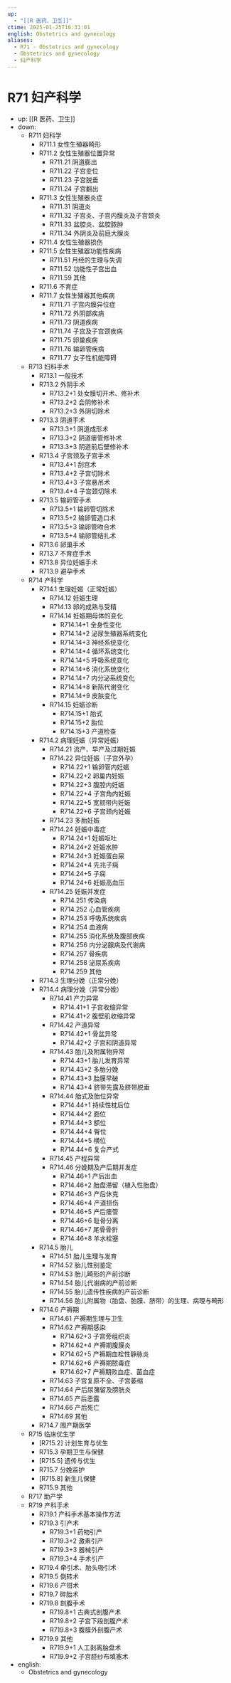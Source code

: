 ```yaml
---
up:
  - "[[R 医药、卫生]]"
ctime: 2025-01-25T16:31:01
english: Obstetrics and gynecology
aliases:
  - R71 - Obstetrics and gynecology
  - Obstetrics and gynecology
  - 妇产科学
---
```


# R71 妇产科学

- up: [[R 医药、卫生]]
- down:
	- R711 妇科学
		- R711.1 女性生殖器畸形
		- R711.2 女性生殖器位置异常
			- R711.21 阴道膨出
			- R711.22 子宫变位
			- R711.23 子宫脱垂
			- R711.24 子宫翻出
		- R711.3 女性生殖器炎症
			- R711.31 阴道炎
			- R711.32 子宫炎、子宫内膜炎及子宫颈炎
			- R711.33 盆腔炎、盆腔脓肿
			- R711.34 外阴炎及前庭大腺炎
		- R711.4 女性生殖器损伤
		- R711.5 女性生殖器功能性疾病
			- R711.51 月经的生理与失调
			- R711.52 功能性子宫出血
			- R711.59 其他
		- R711.6 不育症
		- R711.7 女性生殖器其他疾病
			- R711.71 子宫内膜异位症
			- R711.72 外阴部疾病
			- R711.73 阴道疾病
			- R711.74 子宫及子宫颈疾病
			- R711.75 卵巢疾病
			- R711.76 输卵管疾病
			- R711.77 女子性机能障碍
	- R713 妇科手术
		- R713.1 一般技术
		- R713.2 外阴手术
			- R713.2+1 处女膜切开术、修补术
			- R713.2+2 会阴修补术
			- R713.2+3 外阴切除术
		- R713.3 阴道手术
			- R713.3+1 阴道成形术
			- R713.3+2 阴道瘘管修补术
			- R713.3+3 阴道前后壁修补术
		- R713.4 子宫颈及子宫手术
			- R713.4+1 刮宫术
			- R713.4+2 子宫切除术
			- R713.4+3 子宫悬吊术
			- R713.4+4 子宫颈切除术
		- R713.5 输卵管手术
			- R713.5+1 输卵管切除术
			- R713.5+2 输卵管造口术
			- R713.5+3 输卵管吻合术
			- R713.5+4 输卵管结扎术
		- R713.6 卵巢手术
		- R713.7 不育症手术
		- R713.8 异位妊娠手术
		- R713.9 避孕手术
	- R714 产科学
		- R714.1 生理妊娠（正常妊娠）
			- R714.12 妊娠生理
			- R714.13 卵的成熟与受精
			- R714.14 妊娠期母体的变化
				- R714.14+1 全身性变化
				- R714.14+2 泌尿生殖器系统变化
				- R714.14+3 神经系统变化
				- R714.14+4 循环系统变化
				- R714.14+5 呼吸系统变化
				- R714.14+6 消化系统变化
				- R714.14+7 内分泌系统变化
				- R714.14+8 新陈代谢变化
				- R714.14+9 皮肤变化
			- R714.15 妊娠诊断
				- R714.15+1 胎式
				- R714.15+2 胎位
				- R714.15+3 产道检查
		- R714.2 病理妊娠（异常妊娠）
			- R714.21 流产、早产及过期妊娠
			- R714.22 异位妊娠（子宫外孕）
				- R714.22+1 输卵管内妊娠
				- R714.22+2 卵巢内妊娠
				- R714.22+3 腹腔内妊娠
				- R714.22+4 子宫角内妊娠
				- R714.22+5 宽韧带内妊娠
				- R714.22+6 子宫颈内妊娠
			- R714.23 多胎妊娠
			- R714.24 妊娠中毒症
				- R714.24+1 妊娠呕吐
				- R714.24+2 妊娠水肿
				- R714.24+3 妊娠蛋白尿
				- R714.24+4 先兆子痫
				- R714.24+5 子痫
				- R714.24+6 妊娠高血压
			- R714.25 妊娠并发症
				- R714.251 传染病
				- R714.252 心血管疾病
				- R714.253 呼吸系统疾病
				- R714.254 血液病
				- R714.255 消化系统及腹部疾病
				- R714.256 内分泌腺病及代谢病
				- R714.257 骨疾病
				- R714.258 泌尿系疾病
				- R714.259 其他
		- R714.3 生理分娩（正常分娩）
		- R714.4 病理分娩（异常分娩）
			- R714.41 产力异常
				- R714.41+1 子宫收缩异常
				- R714.41+2 腹壁肌收缩异常
			- R714.42 产道异常
				- R714.42+1 骨盆异常
				- R714.42+2 子宫和阴道异常
			- R714.43 胎儿及附属物异常
				- R714.43+1 胎儿发育异常
				- R714.43+2 多胎分娩
				- R714.43+3 胎膜早破
				- R714.43+4 脐带先露及脐带脱垂
			- R714.44 胎式及胎位异常
				- R714.44+1 持续性枕后位
				- R714.44+2 面位
				- R714.44+3 额位
				- R714.44+4 臀位
				- R714.44+5 横位
				- R714.44+6 复合产式
			- R714.45 产程异常
			- R714.46 分娩期及产后期并发症
				- R714.46+1 产后出血
				- R714.46+2 胎盘滞留（植入性胎盘）
				- R714.46+3 产后休克
				- R714.46+4 产道损伤
				- R714.46+5 产后瘘管
				- R714.46+6 耻骨分离
				- R714.46+7 尾骨骨折
				- R714.46+8 羊水栓塞
		- R714.5 胎儿
			- R714.51 胎儿生理与发育
			- R714.52 胎儿性别鉴定
			- R714.53 胎儿畸形的产前诊断
			- R714.54 胎儿代谢病的产前诊断
			- R714.55 胎儿遗传性疾病的产前诊断
			- R714.56 胎儿附属物（胎盘、胎膜、脐带）的生理、病理与畸形
		- R714.6 产褥期
			- R714.61 产褥期生理与卫生
			- R714.62 产褥期感染
				- R714.62+3 子宫旁组织炎
				- R714.62+4 产褥期腹膜炎
				- R714.62+5 产褥期血栓性静脉炎
				- R714.62+6 产褥期脓毒症
				- R714.62+7 产褥期败血症、菌血症
			- R714.63 子宫复原不全、子宫萎缩
			- R714.64 产后尿潴留及膀胱炎
			- R714.65 产后恶露
			- R714.66 产后死亡
			- R714.69 其他
		- R714.7 围产期医学
	- R715 临床优生学
		- [R715.2] 计划生育与优生
		- R715.3 孕期卫生与保健
		- [R715.5] 遗传与优生
		- R715.7 分娩监护
		- [R715.8] 新生儿保健
		- R715.9 其他
	- R717 助产学
	- R719 产科手术
		- R719.1 产科手术基本操作方法
		- R719.3 引产术
			- R719.3+1 药物引产
			- R719.3+2 激素引产
			- R719.3+3 器械引产
			- R719.3+4 手术引产
		- R719.4 牵引术、胎头吸引术
		- R719.5 倒转术
		- R719.6 产钳术
		- R719.7 碎胎术
		- R719.8 剖腹手术
			- R719.8+1 古典式剖腹产术
			- R719.8+2 子宫下段剖腹产术
			- R719.8+3 腹膜外剖腹产术
		- R719.9 其他
			- R719.9+1 人工剥离胎盘术
			- R719.9+2 子宫腔纱布填塞术
- english:
	- Obstetrics and gynecology
